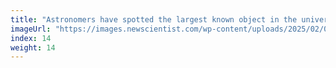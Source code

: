 ```yaml
---
title: "Astronomers have spotted the largest known object in the universe"
imageUrl: "https://images.newscientist.com/wp-content/uploads/2025/02/07165247/SEI_238926649.jpg?width=788"
index: 14
weight: 14
---
```

